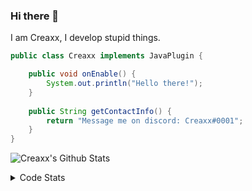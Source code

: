 ### Hi there 👋

I am Creaxx, I develop stupid things. 

```java
public class Creaxx implements JavaPlugin {

    public void onEnable() {
        System.out.println("Hello there!");
    }
    
    public String getContactInfo() {
        return "Message me on discord: Creaxx#0001";
    }
}
```

![Creaxx's Github Stats](https://github-readme-stats.vercel.app/api?username=CreaxxOG&show_icons=true&theme=dark&count_private=true)

<details>
  <summary>Code Stats</summary>

<!--START_SECTION:waka-->
![Code Time](http://img.shields.io/badge/Code%20Time-1%2C133%20hrs%2035%20mins-blue)

![Lines of code](https://img.shields.io/badge/From%20Hello%20World%20I%27ve%20Written-166%20lines%20of%20code-blue)

**🐱 My GitHub Data** 

> 📦 66.3 kB Used in GitHub's Storage 
 > 
> 🏆 821 Contributions in the Year 2023
 > 
> 🚫 Not Opted to Hire
 > 
> 📜 4 Public Repositories 
 > 
> 🔑 2 Private Repositories 
 > 
**I'm an Early 🐤** 

```text
🌞 Morning                177 commits         ██░░░░░░░░░░░░░░░░░░░░░░░   06.77 % 
🌆 Daytime                1158 commits        ███████████░░░░░░░░░░░░░░   44.27 % 
🌃 Evening                1239 commits        ████████████░░░░░░░░░░░░░   47.36 % 
🌙 Night                  42 commits          ░░░░░░░░░░░░░░░░░░░░░░░░░   01.61 % 
```
📅 **I'm Most Productive on Sunday** 

```text
Monday                   316 commits         ███░░░░░░░░░░░░░░░░░░░░░░   12.08 % 
Tuesday                  327 commits         ███░░░░░░░░░░░░░░░░░░░░░░   12.50 % 
Wednesday                324 commits         ███░░░░░░░░░░░░░░░░░░░░░░   12.39 % 
Thursday                 408 commits         ████░░░░░░░░░░░░░░░░░░░░░   15.60 % 
Friday                   238 commits         ██░░░░░░░░░░░░░░░░░░░░░░░   09.10 % 
Saturday                 496 commits         █████░░░░░░░░░░░░░░░░░░░░   18.96 % 
Sunday                   507 commits         █████░░░░░░░░░░░░░░░░░░░░   19.38 % 
```


📊 **This Week I Spent My Time On** 

```text
💬 Programming Languages: 
Java                     3 hrs 45 mins       ███████████████████████░░   90.54 % 
YAML                     8 mins              █░░░░░░░░░░░░░░░░░░░░░░░░   03.46 % 
XML                      8 mins              █░░░░░░░░░░░░░░░░░░░░░░░░   03.36 % 
Kotlin                   4 mins              ░░░░░░░░░░░░░░░░░░░░░░░░░   01.92 % 
Properties               1 min               ░░░░░░░░░░░░░░░░░░░░░░░░░   00.46 % 

🔥 Editors: 
IntelliJ                 4 hrs 9 mins        █████████████████████████   100.00 % 
```

**I Mostly Code in Java** 

```text
Java                     15 repos            ████████████████░░░░░░░░░   65.22 % 
Kotlin                   7 repos             ████████░░░░░░░░░░░░░░░░░   30.43 % 
EJS                      1 repo              █░░░░░░░░░░░░░░░░░░░░░░░░   04.35 % 
```




 Last Updated on 09/03/2023 01:48:51 UTC
<!--END_SECTION:waka-->
</details>
